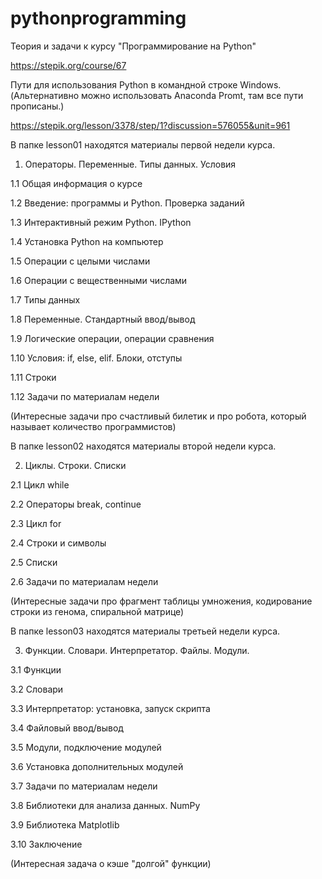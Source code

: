 # pythonprogramming
Теория и задачи к курсу "Программирование на Python"

https://stepik.org/course/67

Пути для использования Python в командной строке Windows. (Альтернативно можно использовать Anaconda Promt, там все пути прописаны.)

https://stepik.org/lesson/3378/step/1?discussion=576055&unit=961

В папке lesson01 находятся материалы первой недели курса. 
1. Операторы. Переменные. Типы данных. Условия

1.1 Общая информация о курсе

1.2 Введение: программы и Python. Проверка заданий

1.3 Интерактивный режим Python. IPython

1.4 Установка Python на компьютер

1.5 Операции с целыми числами

1.6 Операции с вещественными числами

1.7 Типы данных

1.8 Переменные. Стандартный ввод/вывод

1.9 Логические операции, операции сравнения

1.10 Условия: if, else, elif. Блоки, отступы

1.11 Строки

1.12 Задачи по материалам недели


(Интересные задачи про счастливый билетик и про робота, который называет количество программистов)

В папке lesson02 находятся материалы второй недели курса.

2. Циклы. Строки. Списки

2.1 Цикл while

2.2 Операторы break, continue

2.3 Цикл for

2.4 Строки и символы

2.5 Списки

2.6 Задачи по материалам недели


(Интересные задачи про фрагмент таблицы умножения, кодирование строки из генома, спиральной матрице)

В папке lesson03 находятся материалы третьей недели курса. 

3. Функции. Словари. Интерпретатор. Файлы. Модули. 

3.1 Функции

3.2 Словари

3.3 Интерпретатор: установка, запуск скрипта

3.4 Файловый ввод/вывод

3.5 Модули, подключение модулей

3.6 Установка дополнительных модулей

3.7 Задачи по материалам недели

3.8 Библиотеки для анализа данных. NumPy

3.9 Библиотека Matplotlib 

3.10 Заключение

(Интересная задача о кэше "долгой" функции)

